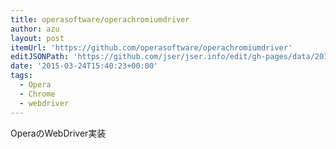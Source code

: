 ```yaml
---
title: operasoftware/operachromiumdriver
author: azu
layout: post
itemUrl: 'https://github.com/operasoftware/operachromiumdriver'
editJSONPath: 'https://github.com/jser/jser.info/edit/gh-pages/data/2015/03/index.json'
date: '2015-03-24T15:40:23+00:00'
tags:
  - Opera
  - Chrome
  - webdriver
---
```

OperaのWebDriver実装
